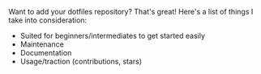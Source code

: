 Want to add your dotfiles repository? That's great! Here's a list of things I take into consideration:

- Suited for beginners/intermediates to get started easily
- Maintenance
- Documentation
- Usage/traction (contributions, stars)
